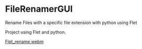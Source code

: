 # FileRenamerGUI
Rename Files with a specific file extension with python using Flet

Project using Flet and python.

[Flet_rename.webm](https://github.com/Sedrini/FileRenamerGUI/assets/36553765/9ff9df47-3846-40e9-87b0-46cc5565c072)
